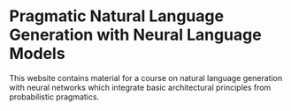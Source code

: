 
# Pragmatic Natural Language Generation with Neural Language Models

This website contains material for a course on natural language generation with neural networks which integrate basic architectural principles from probabilistic pragmatics.

